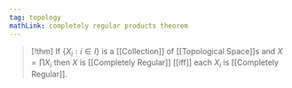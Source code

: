 ```yaml
---
tag: topology
mathLink: completely regular products theorem
---
```

>[!thm]
If $\{X_{i}:i\in I\}$ is a [[Collection]] of [[Topological Space]]s and $X=\prod X_{i}$ then $X$ is [[Completely Regular]] [[iff]] each $X_{i}$ is [[Completely Regular]].